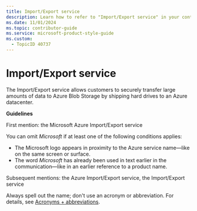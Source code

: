 ```yaml
---
title: Import/Export service
description: Learn how to refer to "Import/Export service" in your content.
ms.date: 11/01/2024
ms.topic: contributor-guide
ms.service: microsoft-product-style-guide
ms.custom:
  - TopicID 40737
---
```



# Import/Export service

The Import/Export service allows customers to securely transfer large amounts of data to Azure Blob Storage by shipping hard drives to an Azure datacenter.

**Guidelines**

First mention: the Microsoft Azure Import/Export service

You can omit *Microsoft* if at least one of the following conditions applies:

- The Microsoft logo appears in proximity to the Azure service name—like on the same screen or surface.
- The word *Microsoft* has already been used in text earlier in the communication—like in an earlier reference to a product name.

Subsequent mentions: the Azure Import/Export service, the Import/Export service

Always spell out the name; don't use an acronym or abbreviation. For details, see [Acronyms + abbreviations](~\acronyms-and-abbreviations.md).

